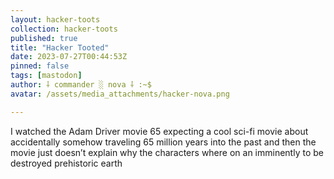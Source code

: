```yaml
---
layout: hacker-toots
collection: hacker-toots
published: true
title: "Hacker Tooted"
date: 2023-07-27T00:44:53Z
pinned: false
tags: [mastodon]
author: ⸸ commander ░ nova ⸸ :~$
avatar: /assets/media_attachments/hacker-nova.png

---
```


<p>I watched the Adam Driver movie 65 expecting a cool sci-fi movie about accidentally somehow traveling 65 million years into the past and then the movie just doesn’t explain why the characters where on an imminently to be destroyed prehistoric earth</p>


